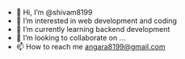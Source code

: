 - 👋 Hi, I’m @shivam8199
- 👀 I’m interested in web development and coding
- 🌱 I’m currently learning backend development
- 💞️ I’m looking to collaborate on ...
- 📫 How to reach me angara8199@gmail.com

<!---
shivam8199/shivam8199 is a ✨ special ✨ repository because its `README.md` (this file) appears on your GitHub profile.
You can click the Preview link to take a look at your changes.
--->
